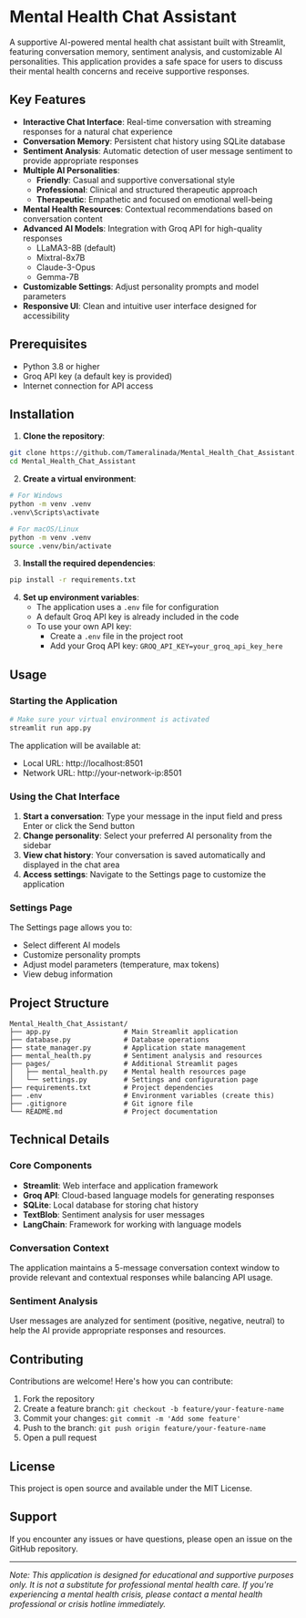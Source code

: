 # Mental Health Chat Assistant

A supportive AI-powered mental health chat assistant built with Streamlit, featuring conversation memory, sentiment analysis, and customizable AI personalities. This application provides a safe space for users to discuss their mental health concerns and receive supportive responses.

<!-- Add a screenshot of your application here -->

## Key Features

- **Interactive Chat Interface**: Real-time conversation with streaming responses for a natural chat experience
- **Conversation Memory**: Persistent chat history using SQLite database
- **Sentiment Analysis**: Automatic detection of user message sentiment to provide appropriate responses
- **Multiple AI Personalities**:
  - **Friendly**: Casual and supportive conversational style
  - **Professional**: Clinical and structured therapeutic approach
  - **Therapeutic**: Empathetic and focused on emotional well-being
- **Mental Health Resources**: Contextual recommendations based on conversation content
- **Advanced AI Models**: Integration with Groq API for high-quality responses
  - LLaMA3-8B (default)
  - Mixtral-8x7B
  - Claude-3-Opus
  - Gemma-7B
- **Customizable Settings**: Adjust personality prompts and model parameters
- **Responsive UI**: Clean and intuitive user interface designed for accessibility

## Prerequisites

- Python 3.8 or higher
- Groq API key (a default key is provided)
- Internet connection for API access

## Installation

1. **Clone the repository**:
```bash
git clone https://github.com/Tameralinada/Mental_Health_Chat_Assistant.git
cd Mental_Health_Chat_Assistant
```

2. **Create a virtual environment**:
```bash
# For Windows
python -m venv .venv
.venv\Scripts\activate

# For macOS/Linux
python -m venv .venv
source .venv/bin/activate
```

3. **Install the required dependencies**:
```bash
pip install -r requirements.txt
```

4. **Set up environment variables**:
   - The application uses a `.env` file for configuration
   - A default Groq API key is already included in the code
   - To use your own API key:
     - Create a `.env` file in the project root
     - Add your Groq API key: `GROQ_API_KEY=your_groq_api_key_here`

## Usage

### Starting the Application

```bash
# Make sure your virtual environment is activated
streamlit run app.py
```

The application will be available at:
- Local URL: http://localhost:8501
- Network URL: http://your-network-ip:8501

### Using the Chat Interface

1. **Start a conversation**: Type your message in the input field and press Enter or click the Send button
2. **Change personality**: Select your preferred AI personality from the sidebar
3. **View chat history**: Your conversation is saved automatically and displayed in the chat area
4. **Access settings**: Navigate to the Settings page to customize the application

### Settings Page

The Settings page allows you to:
- Select different AI models
- Customize personality prompts
- Adjust model parameters (temperature, max tokens)
- View debug information

## Project Structure

```
Mental_Health_Chat_Assistant/
├── app.py                  # Main Streamlit application
├── database.py             # Database operations
├── state_manager.py        # Application state management
├── mental_health.py        # Sentiment analysis and resources
├── pages/                  # Additional Streamlit pages
│   ├── mental_health.py    # Mental health resources page
│   └── settings.py         # Settings and configuration page
├── requirements.txt        # Project dependencies
├── .env                    # Environment variables (create this)
├── .gitignore              # Git ignore file
└── README.md               # Project documentation
```

## Technical Details

### Core Components

- **Streamlit**: Web interface and application framework
- **Groq API**: Cloud-based language models for generating responses
- **SQLite**: Local database for storing chat history
- **TextBlob**: Sentiment analysis for user messages
- **LangChain**: Framework for working with language models

### Conversation Context

The application maintains a 5-message conversation context window to provide relevant and contextual responses while balancing API usage.

### Sentiment Analysis

User messages are analyzed for sentiment (positive, negative, neutral) to help the AI provide appropriate responses and resources.

## Contributing

Contributions are welcome! Here's how you can contribute:

1. Fork the repository
2. Create a feature branch: `git checkout -b feature/your-feature-name`
3. Commit your changes: `git commit -m 'Add some feature'`
4. Push to the branch: `git push origin feature/your-feature-name`
5. Open a pull request

## License

This project is open source and available under the MIT License.

## Support

If you encounter any issues or have questions, please open an issue on the GitHub repository.

---

*Note: This application is designed for educational and supportive purposes only. It is not a substitute for professional mental health care. If you're experiencing a mental health crisis, please contact a mental health professional or crisis hotline immediately.*
